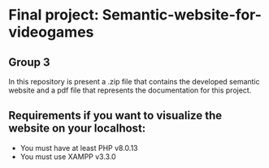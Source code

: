 # Final project: Semantic-website-for-videogames
## Group 3
In this repository is present a .zip file that contains the developed semantic website and a pdf file that represents the documentation for this project.

## Requirements if you want to visualize the website on your localhost:
- You must have at least PHP v8.0.13
- You must use XAMPP v3.3.0

